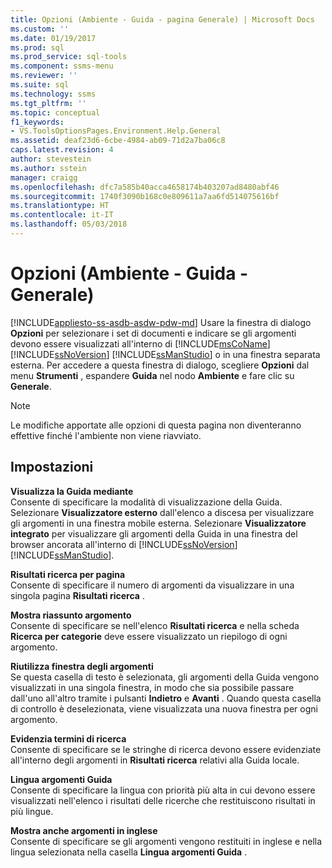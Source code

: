 ```yaml
---
title: Opzioni (Ambiente - Guida - pagina Generale) | Microsoft Docs
ms.custom: ''
ms.date: 01/19/2017
ms.prod: sql
ms.prod_service: sql-tools
ms.component: ssms-menu
ms.reviewer: ''
ms.suite: sql
ms.technology: ssms
ms.tgt_pltfrm: ''
ms.topic: conceptual
f1_keywords:
- VS.ToolsOptionsPages.Environment.Help.General
ms.assetid: deaf23d6-6cbe-4984-ab09-71d2a7ba06c8
caps.latest.revision: 4
author: stevestein
ms.author: sstein
manager: craigg
ms.openlocfilehash: dfc7a585b40acca4658174b403207ad8480abf46
ms.sourcegitcommit: 1740f3090b168c0e809611a7aa6fd514075616bf
ms.translationtype: HT
ms.contentlocale: it-IT
ms.lasthandoff: 05/03/2018
---
```

# <a name="options-environment---help---general-page"></a>Opzioni (Ambiente - Guida - Generale)
[!INCLUDE[appliesto-ss-asdb-asdw-pdw-md](../../includes/appliesto-ss-asdb-asdw-pdw-md.md)]
Usare la finestra di dialogo **Opzioni** per selezionare i set di documenti e indicare se gli argomenti devono essere visualizzati all'interno di [!INCLUDE[msCoName](../../includes/msconame_md.md)] [!INCLUDE[ssNoVersion](../../includes/ssnoversion_md.md)] [!INCLUDE[ssManStudio](../../includes/ssmanstudio_md.md)] o in una finestra separata esterna. Per accedere a questa finestra di dialogo, scegliere **Opzioni** dal menu **Strumenti** , espandere **Guida** nel nodo **Ambiente** e fare clic su **Generale**.  
  
> [!NOTE]  
> Le modifiche apportate alle opzioni di questa pagina non diventeranno effettive finché l'ambiente non viene riavviato.  
  
## <a name="settings"></a>Impostazioni  
**Visualizza la Guida mediante**  
Consente di specificare la modalità di visualizzazione della Guida. Selezionare **Visualizzatore esterno** dall'elenco a discesa per visualizzare gli argomenti in una finestra mobile esterna. Selezionare **Visualizzatore integrato** per visualizzare gli argomenti della Guida in una finestra del browser ancorata all'interno di [!INCLUDE[ssNoVersion](../../includes/ssnoversion_md.md)] [!INCLUDE[ssManStudio](../../includes/ssmanstudio_md.md)].  
  
**Risultati ricerca per pagina**  
Consente di specificare il numero di argomenti da visualizzare in una singola pagina **Risultati ricerca** .  
  
**Mostra riassunto argomento**  
Consente di specificare se nell'elenco **Risultati ricerca** e nella scheda **Ricerca per categorie** deve essere visualizzato un riepilogo di ogni argomento.  
  
**Riutilizza finestra degli argomenti**  
Se questa casella di testo è selezionata, gli argomenti della Guida vengono visualizzati in una singola finestra, in modo che sia possibile passare dall'uno all'altro tramite i pulsanti **Indietro** e **Avanti** . Quando questa casella di controllo è deselezionata, viene visualizzata una nuova finestra per ogni argomento.  
  
**Evidenzia termini di ricerca**  
Consente di specificare se le stringhe di ricerca devono essere evidenziate all'interno degli argomenti in **Risultati ricerca** relativi alla Guida locale.  
  
**Lingua argomenti Guida**  
Consente di specificare la lingua con priorità più alta in cui devono essere visualizzati nell'elenco i risultati delle ricerche che restituiscono risultati in più lingue.  
  
**Mostra anche argomenti in inglese**  
Consente di specificare se gli argomenti vengono restituiti in inglese e nella lingua selezionata nella casella **Lingua argomenti Guida** .  
  
